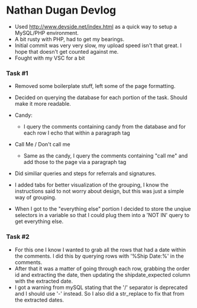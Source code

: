# Nathan Dugan Devlog

- Used http://www.devside.net/index.html as a quick way to setup a MySQL/PHP environment.
- A bit rusty with PHP, had to get my bearings.
- Initial commit was very very slow, my upload speed isn't that great. I hope that doesn't get counted against me. 
- Fought with my VSC for a bit

### Task #1
- Removed some boilerplate stuff, left some of the page formatting.
- Decided on querying the database for each portion of the task. Should make it more readable.
- Candy:
    - I query the comments containing candy from the database and for each row I echo that within a paragraph tag
- Call Me / Don't call me
    - Same as the candy, I query the comments containing  "call me" and add those to the page via a paragraph tag

- Did similiar queries and steps for referrals and signatures.

- I added tabs for better visualization of the grouping, I know the instructions said to not worry about design, but this was just a simple way of grouping.

- When I got to the "everything else" portion I decided to store the unqiue selectors in a variable so that I could plug them into a 'NOT IN' query to get everything else.


### Task #2
- For this one I know I wanted to grab all the rows that had a date within the comments. I did this by querying rows with '%Ship Date:%' in the comments.
- After that it was a matter of going through each row, grabbing the order id and extracting the date, then updating the shipdate_expected column with the extracted date.
- I got a warning from mySQL stating that the '/' separator is deprecated and I should use '-' instead. So I also did a str_replace to fix that from the extracted dates.